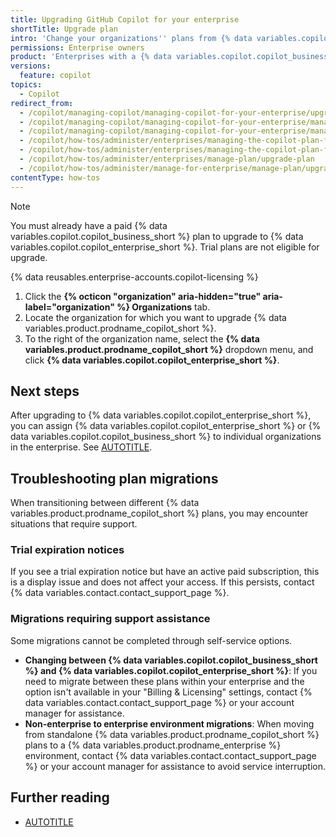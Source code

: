 ```yaml
---
title: Upgrading GitHub Copilot for your enterprise
shortTitle: Upgrade plan
intro: 'Change your organizations'' plans from {% data variables.copilot.copilot_business_short %} to {% data variables.copilot.copilot_enterprise_short %}.'
permissions: Enterprise owners
product: 'Enterprises with a {% data variables.copilot.copilot_business_short %} plan'
versions:
  feature: copilot
topics:
  - Copilot
redirect_from:
  - /copilot/managing-copilot/managing-copilot-for-your-enterprise/upgrading-copilot-for-your-enterprise
  - /copilot/managing-copilot/managing-copilot-for-your-enterprise/managing-the-copilot-subscription-for-your-enterprise/upgrading-copilot-for-your-enterprise
  - /copilot/managing-copilot/managing-copilot-for-your-enterprise/managing-the-copilot-plan-for-your-enterprise/upgrading-copilot-for-your-enterprise
  - /copilot/how-tos/administer/enterprises/managing-the-copilot-plan-for-your-enterprise/upgrading-copilot-for-your-enterprise
  - /copilot/how-tos/administer/enterprises/managing-the-copilot-plan-for-your-enterprise/upgrade-plan
  - /copilot/how-tos/administer/enterprises/manage-plan/upgrade-plan
  - /copilot/how-tos/administer/manage-for-enterprise/manage-plan/upgrade-plan
contentType: how-tos
---
```


>[!NOTE]
> You must already have a paid {% data variables.copilot.copilot_business_short %} plan to upgrade to {% data variables.copilot.copilot_enterprise_short %}. Trial plans are not eligible for upgrade.

{% data reusables.enterprise-accounts.copilot-licensing %}
1. Click the **{% octicon "organization" aria-hidden="true" aria-label="organization" %} Organizations** tab.
1. Locate the organization for which you want to upgrade {% data variables.product.prodname_copilot_short %}.
1. To the right of the organization name, select the **{% data variables.product.prodname_copilot_short %}** dropdown menu, and click **{% data variables.copilot.copilot_enterprise_short %}**.

## Next steps

After upgrading to {% data variables.copilot.copilot_enterprise_short %}, you can assign {% data variables.copilot.copilot_enterprise_short %} or {% data variables.copilot.copilot_business_short %} to individual organizations in the enterprise. See [AUTOTITLE](/copilot/managing-copilot/managing-copilot-for-your-enterprise/managing-access-to-copilot-in-your-enterprise/enabling-copilot-for-organizations-in-your-enterprise).

## Troubleshooting plan migrations

When transitioning between different {% data variables.product.prodname_copilot_short %} plans, you may encounter situations that require support.

### Trial expiration notices

If you see a trial expiration notice but have an active paid subscription, this is a display issue and does not affect your access. If this persists, contact {% data variables.contact.contact_support_page %}.

### Migrations requiring support assistance

Some migrations cannot be completed through self-service options.

* **Changing between {% data variables.copilot.copilot_business_short %} and {% data variables.copilot.copilot_enterprise_short %}**: If you need to migrate between these plans within your enterprise and the option isn't available in your "Billing & Licensing" settings, contact {% data variables.contact.contact_support_page %} or your account manager for assistance.
* **Non-enterprise to enterprise environment migrations**: When moving from standalone {% data variables.product.prodname_copilot_short %} plans to a {% data variables.product.prodname_enterprise %} environment, contact {% data variables.contact.contact_support_page %} or your account manager for assistance to avoid service interruption.

## Further reading

* [AUTOTITLE](/billing/managing-billing-for-github-copilot/about-billing-for-github-copilot)
